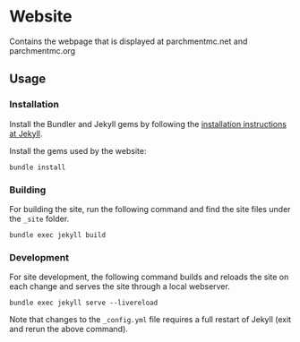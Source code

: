 # Website

Contains the webpage that is displayed at parchmentmc.net and parchmentmc.org

## Usage

### Installation

Install the Bundler and Jekyll gems by following the [installation instructions at Jekyll](https://jekyllrb.com/docs/installation/).

Install the gems used by the website:

```text
bundle install
```

### Building

For building the site, run the following command and find the site files under the `_site` folder.

```text
bundle exec jekyll build
```

### Development

For site development, the following command builds and reloads the site on each change and serves the site through a local webserver.

```text
bundle exec jekyll serve --livereload
```

Note that changes to the `_config.yml` file requires a full restart of Jekyll (exit and rerun the above command).
